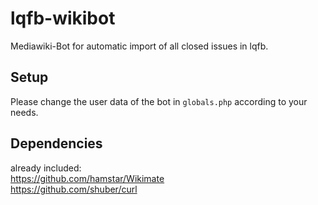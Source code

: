 lqfb-wikibot
============

Mediawiki-Bot for automatic import of all closed issues in lqfb.

Setup
-----
Please change the user data of the bot in `globals.php` according to your needs.

Dependencies
------------
already included:  
https://github.com/hamstar/Wikimate  
https://github.com/shuber/curl  
